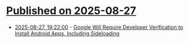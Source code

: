 # [Published on 2025-08-27](index.md)

* [2025-08-27, 19:22:00](https://soylentnews.org/article.pl?sid=25/08/27/1222255&from=rss) - [Google Will Require Developer Verification to Install Android Apps, Including Sideloading](https://soylentnews.org/article.pl?sid=25/08/27/1222255&from=rss)
